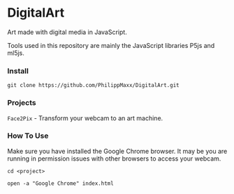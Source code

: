 # DigitalArt
Art made with digital media in JavaScript.

Tools used in this repository are mainly the JavaScript libraries P5js and ml5js.

### Install

`git clone https://github.com/PhilippMaxx/DigitalArt.git`

### Projects

`Face2Pix` - Transform your webcam to an art machine.

### How To Use

Make sure you have installed the Google Chrome browser. It may be you are running in permission issues with other browsers to access your webcam.

`cd <project>`

`open -a "Google Chrome" index.html`
